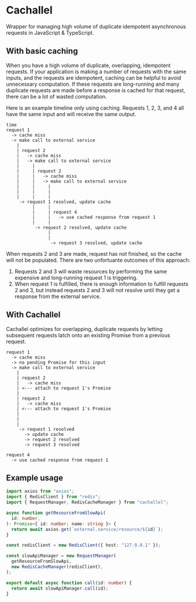 # Cachallel

Wrapper for managing high volume of duplicate idempotent asynchronous requests
in JavaScript & TypeScript.

## With basic caching

When you have a high volume of duplicate, overlapping, idempotent requests. If
your application is making a number of requests with the same inputs, and the
requests are idempotent, caching can be helpful to avoid unnecessary
computation. If these requests are long-running and many duplicate requests are
made before a response is cached for that request, there can be a lot of wasted
computation.

Here is an example timeline only using caching. Requests 1, 2, 3, and 4 all
have the same input and will receive the same output.

```
time
request 1
  -> cache miss
  -> make call to external service
    |
    | request 2
    |   -> cache miss
    |   -> make call to external service
    |     |
    |     | request 2
    |     |   -> cache miss
    |     |   -> make call to external service
    |     |     |
    |     |     |
    |     |     |
     -> request 1 resolved, update cache
          |     |
          |     | request 4
          |     |   -> use cached response from request 1
          |     |
           -> request 2 resolved, update cache
                |
                |
                 -> request 3 resolved, update cache
```

When requests 2 and 3 are made, request has not finished, so the cache will not
be populated. There are two unfortuante outcomes of this approach:

1. Requests 2 and 3 will waste resources by performing the same expensive and
   long-running request 1 is triggering.
1. When request 1 is fulfilled, there is enough information to fulfill requests
   2 and 3, but instead requests 2 and 3 will not resolve until they get a
   response from the external service.

## With Cachallel

Cachallel optimizes for overlapping, duplicate requests by letting subsequent
requests latch onto an existing Promise from a previous request.

```
request 1
  -> cache miss
  -> no pending Promise for this input
  -> make call to external service
    |
    | request 2
    |   -> cache miss
    | <--- attach to request 1's Promise
    |
    | request 2
    |   -> cache miss
    | <--- attach to request 1's Promise
    |
    |
    |
     -> request 1 resolved
       -> update cache
       -> request 2 resolved
       -> request 3 resolved

request 4
  -> use cached response from request 1
```

## Example usage

```ts
import axios from "axios";
import { RedisClient } from "redis";
import { RequestManager, RedisCacheManager } from "cachallel";

async function getResourceFromSlowApi(
  id: number,
): Promise<{ id: number; name: string }> {
  return await axios.get(`external.service/resource/${id}`);
}

const redisClient = new RedisClient({ host: "127.0.0.1" });

const slowApiManager = new RequestManager(
  getResourceFromSlowApi,
  new RedisCacheManager(redisClient),
);

export default async function call(id: number) {
  return await slowApiManager.call(id);
}
```

